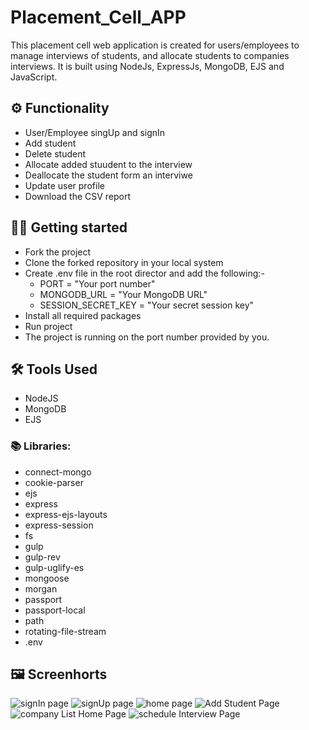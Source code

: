 # Placement_Cell_APP
This placement cell web application is created for users/employees to manage interviews of students, and allocate students to companies interviews.
It is built using NodeJs, ExpressJs, MongoDB, EJS and JavaScript.

## ⚙️ Functionality
- User/Employee singUp and signIn
- Add student
- Delete student
- Allocate added stuudent to the interview
- Deallocate the student form an interviwe
- Update user profile
- Download the CSV report

## 🧑‍💻 Getting started
- Fork the project
- Clone the forked repository in your local system
- Create .env file in the root director and add the following:-
  - PORT = "Your port number"
  - MONGODB_URL = "Your MongoDB URL"
  - SESSION_SECRET_KEY = "Your secret session key"
- Install all required packages
- Run project
- The project is running on the port number provided by you.

## 🛠️ Tools Used
- NodeJS
- MongoDB
- EJS

### 📚 Libraries:
- connect-mongo
- cookie-parser
- ejs
- express
- express-ejs-layouts
- express-session
- fs
- gulp
- gulp-rev
- gulp-uglify-es
- mongoose
- morgan
- passport
- passport-local
- path
- rotating-file-stream
- .env

## 🖼️ Screenhorts
![signIn page]('./assets/image/signInPage.png')
![signUp page]('./assets/image/signUpPage.png')
![home page]('./assets/image/homePage.png')
![Add Student Page]('./assets/image/AddStudentPage.png')
![company List Home Page]('./assets/image/companyListHomePage.png')
![schedule Interview Page]('./assets/image/scheduleInterviewPage.png')
